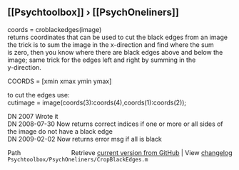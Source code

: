 ## [[Psychtoolbox]] &#8250; [[PsychOneliners]]

coords = croblackedges(image)  
returns coordinates that can be used to cut the black edges from an image  
the trick is to sum the image in the x-direction and find where the sum  
is zero, then you know where there are black edges above and below the  
image; same trick for the edges left and right by summing in the  
y-direction.  
  
COORDS = [xmin xmax ymin ymax]  
  
to cut the edges use:  
cutimage = image(coords(3):coords(4),coords(1):coords(2));  
  
DN 2007       Wrote it  
DN 2008-07-30 Now returns correct indices if one or more or all sides of  
              the image do not have a black edge  
DN 2009-02-02 Now returns error msg if all is black  




<div class="code_header" style="text-align:right;">
  <span style="float:left;">Path&nbsp;&nbsp;</span> <span class="counter">Retrieve <a href=
  "https://raw.github.com/Psychtoolbox-3/Psychtoolbox-3/beta/Psychtoolbox/PsychOneliners/CropBlackEdges.m">current version from GitHub</a> | View <a href=
  "https://github.com/Psychtoolbox-3/Psychtoolbox-3/commits/beta/Psychtoolbox/PsychOneliners/CropBlackEdges.m">changelog</a></span>
</div>
<div class="code">
  <code>Psychtoolbox/PsychOneliners/CropBlackEdges.m</code>
</div>

